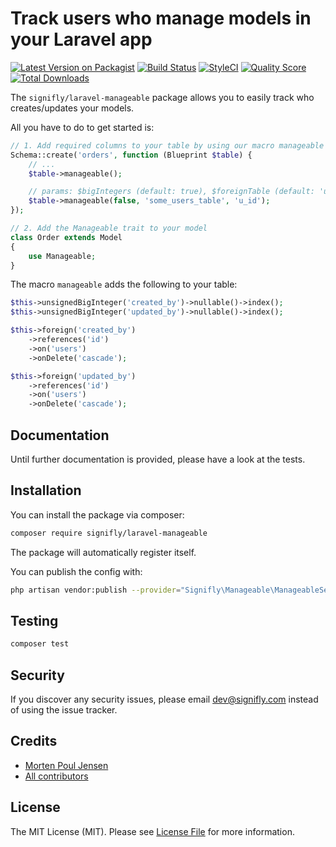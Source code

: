 # Track users who manage models in your Laravel app

[![Latest Version on Packagist](https://img.shields.io/packagist/v/signifly/laravel-manageable.svg?style=flat-square)](https://packagist.org/packages/signifly/laravel-manageable)
[![Build Status](https://img.shields.io/travis/signifly/laravel-manageable/master.svg?style=flat-square)](https://travis-ci.org/signifly/laravel-manageable)
[![StyleCI](https://styleci.io/repos/119214202/shield?branch=master)](https://styleci.io/repos/119214202)
[![Quality Score](https://img.shields.io/scrutinizer/g/signifly/laravel-manageable.svg?style=flat-square)](https://scrutinizer-ci.com/g/signifly/laravel-manageable)
[![Total Downloads](https://img.shields.io/packagist/dt/signifly/laravel-manageable.svg?style=flat-square)](https://packagist.org/packages/signifly/laravel-manageable)

The `signifly/laravel-manageable` package allows you to easily track who creates/updates your models.

All you have to do to get started is:

```php
// 1. Add required columns to your table by using our macro manageable
Schema::create('orders', function (Blueprint $table) {
    // ...
    $table->manageable();

    // params: $bigIntegers (default: true), $foreignTable (default: 'users'), $foreignKey (default: 'id')
    $table->manageable(false, 'some_users_table', 'u_id');
});

// 2. Add the Manageable trait to your model
class Order extends Model
{
    use Manageable;
}
```

The macro `manageable` adds the following to your table:
```php
$this->unsignedBigInteger('created_by')->nullable()->index();
$this->unsignedBigInteger('updated_by')->nullable()->index();

$this->foreign('created_by')
    ->references('id')
    ->on('users')
    ->onDelete('cascade');

$this->foreign('updated_by')
    ->references('id')
    ->on('users')
    ->onDelete('cascade');
```

## Documentation
Until further documentation is provided, please have a look at the tests.

## Installation

You can install the package via composer:

```bash
composer require signifly/laravel-manageable
```

The package will automatically register itself.

You can publish the config with:
```bash
php artisan vendor:publish --provider="Signifly\Manageable\ManageableServiceProvider"
```

## Testing
```bash
composer test
```

## Security

If you discover any security issues, please email dev@signifly.com instead of using the issue tracker.

## Credits

- [Morten Poul Jensen](https://github.com/pactode)
- [All contributors](../../contributors)

## License

The MIT License (MIT). Please see [License File](LICENSE.md) for more information.
